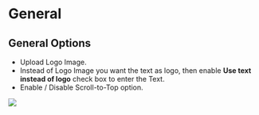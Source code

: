# General

## General Options

* Upload Logo Image.
* Instead of Logo Image you want the text as logo, then enable **Use text instead of logo** check box to enter the Text.
* Enable / Disable Scroll-to-Top option.

![](http://transvelo.github.io/bethlehem/docs/images/theme-options-general.png)

